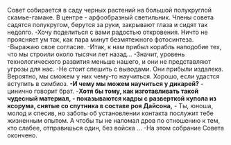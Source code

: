 Совет собирается в саду черных растений на большой полукруглой скамье-гамаке. В центре - арфообразный светильник. Члены совета садятся полукругом, берутся за руки, закрывают глаза и сидят так недолго.
-Хочу поделиться с вами радостью откровения. Ничто не проясняет ум так, как пара минут безмятежного фотосинтеза. 
-Выражаю свое согласие.
-Итак, к нам прибыл корабль наподобие тех, что мы строили около тысячи лет назад...
-Значит, уровень технологического развития меньше нашего, и они не представляют угрозы для нас.
-Не стоит спешить с выводами. Они прибыли издалека. Вероятно, мы сможем у них чему-то научиться. Хорошо, если удастся вступить в симбиоз.
**-И чему мы можем научиться у дикарей?** - цинично говорит брат.
-**Хотя бы тому, как изготавливать такой чудесный материал, - показываются кадры с разверткой купола из ксорума, снятые со спутника в составе роя Дайсона,** - Ты, юноша, молод и спесив, но заботы об установлении контакта послужит тебе жизненным опытом. А чтобы ты не наломал дров по отношению к тем, кто слабее, отправишься один, без войска
...
-На этом собрание Совета окончено.